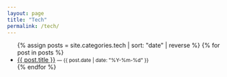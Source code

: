 ```yaml
---
layout: page
title: "Tech"
permalink: /tech/
---
```


<!-- <h2>Tech posts</h2> -->
<ul>
  {% assign posts = site.categories.tech | sort: "date" | reverse %}
  {% for post in posts %}
    <li>
      <a href="{{ post.url | relative_url }}">{{ post.title }}</a>
      <small>— {{ post.date | date: "%Y-%m-%d" }}</small>
    </li>
  {% endfor %}
</ul>